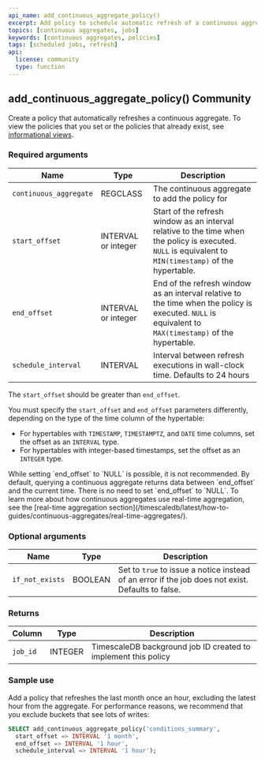 ```yaml
---
api_name: add_continuous_aggregate_policy()
excerpt: Add policy to schedule automatic refresh of a continuous aggregate
topics: [continuous aggregates, jobs]
keywords: [continuous aggregates, policies]
tags: [scheduled jobs, refresh]
api:
  license: community
  type: function
---
```


## add_continuous_aggregate_policy() <tag type="community">Community</tag>

Create a policy that automatically refreshes a continuous aggregate. To view the
policies that you set or the policies that already exist, see
[informational views][informational-views].

### Required arguments

|Name|Type|Description|
|-|-|-|
|`continuous_aggregate`|REGCLASS|The continuous aggregate to add the policy for|
|`start_offset`|INTERVAL or integer|Start of the refresh window as an interval relative to the time when the policy is executed. `NULL` is equivalent to `MIN(timestamp)` of the hypertable.|
|`end_offset`|INTERVAL or integer|End of the refresh window as an interval relative to the time when the policy is executed. `NULL` is equivalent to `MAX(timestamp)` of the hypertable.|
|`schedule_interval`|INTERVAL|Interval between refresh executions in wall-clock time. Defaults to 24 hours|

The `start_offset` should be greater than `end_offset`.

You must specify the `start_offset` and `end_offset` parameters differently,
depending on the type of the time column of the hypertable:

*   For hypertables with `TIMESTAMP`, `TIMESTAMPTZ`, and `DATE` time columns,
    set the offset as an `INTERVAL` type.
*   For hypertables with integer-based timestamps, set the offset as an
    `INTEGER` type.

<highlight type="important">
While setting `end_offset` to `NULL` is possible, it is not recommended. By
default, querying a continuous aggregate returns data between `end_offset` and
the current time. There is no need to set `end_offset` to `NULL`. To learn more
about how continuous aggregates use real-time aggregation, see the
[real-time aggregation section](/timescaledb/latest/how-to-guides/continuous-aggregates/real-time-aggregates/).
</highlight>

### Optional arguments

|Name|Type|Description|
|-|-|-|
|`if_not_exists`|BOOLEAN|Set to `true` to issue a notice instead of an error if the job does not exist. Defaults to false.|

### Returns

|Column|Type|Description|
|-|-|-|
|`job_id`|INTEGER|TimescaleDB background job ID created to implement this policy|

### Sample use

Add a policy that refreshes the last month once an hour, excluding the latest
hour from the aggregate. For performance reasons, we recommend that you
exclude buckets that see lots of writes:

```sql
SELECT add_continuous_aggregate_policy('conditions_summary',
  start_offset => INTERVAL '1 month',
  end_offset => INTERVAL '1 hour',
  schedule_interval => INTERVAL '1 hour');
```

[informational-views]: /api/:currentVersion:/informational-views/jobs/
